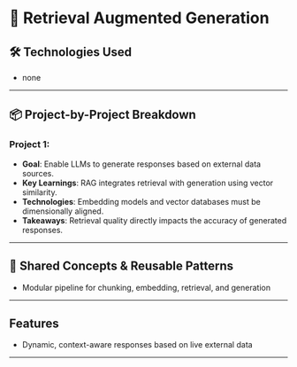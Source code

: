 # 🚀 Retrieval Augmented Generation

## 🛠️ Technologies Used

- none

---

## 📦 Project-by-Project Breakdown

### Project 1: 
- **Goal**: Enable LLMs to generate responses based on external data sources.
- **Key Learnings**: RAG integrates retrieval with generation using vector similarity.
- **Technologies**: Embedding models and vector databases must be dimensionally aligned.
- **Takeaways**: Retrieval quality directly impacts the accuracy of generated responses.

---

## 🔄 Shared Concepts & Reusable Patterns

- Modular pipeline for chunking, embedding, retrieval, and generation

---

## Features

- Dynamic, context-aware responses based on live external data

---